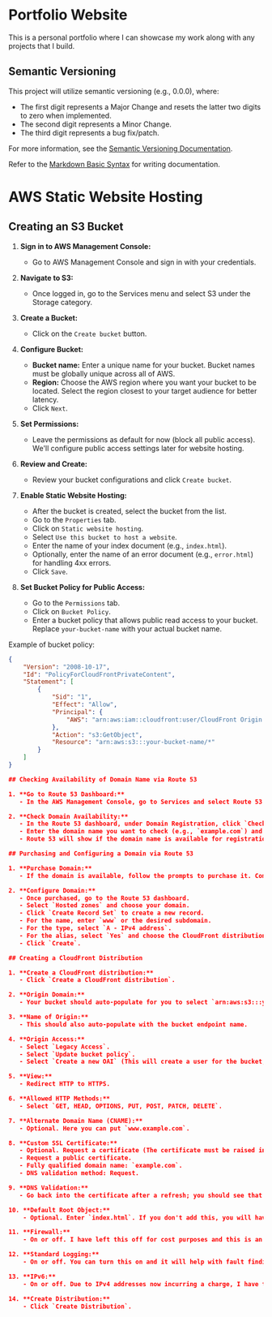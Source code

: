 # Portfolio Website
This is a personal portfolio where I can showcase my work along with any projects that I build.

## Semantic Versioning
This project will utilize semantic versioning (e.g., 0.0.0), where:
- The first digit represents a Major Change and resets the latter two digits to zero when implemented.
- The second digit represents a Minor Change.
- The third digit represents a bug fix/patch.

For more information, see the [Semantic Versioning Documentation](https://semver.org/).

Refer to the [Markdown Basic Syntax](https://www.markdownguide.org/basic-syntax/#:~:text=To%20bold%20text%2C%20add%20two,without%20spaces%20around%20the%20letters.&text=I%20just%20love%20**bold,bold%20text.) for writing documentation.

# AWS Static Website Hosting

## Creating an S3 Bucket

1. **Sign in to AWS Management Console:**
   - Go to AWS Management Console and sign in with your credentials.

2. **Navigate to S3:**
   - Once logged in, go to the Services menu and select S3 under the Storage category.

3. **Create a Bucket:**
   - Click on the `Create bucket` button.

4. **Configure Bucket:**
   - **Bucket name:** Enter a unique name for your bucket. Bucket names must be globally unique across all of AWS.
   - **Region:** Choose the AWS region where you want your bucket to be located. Select the region closest to your target audience for better latency.
   - Click `Next`.

5. **Set Permissions:**
   - Leave the permissions as default for now (block all public access). We'll configure public access settings later for website hosting.

6. **Review and Create:**
   - Review your bucket configurations and click `Create bucket`.

7. **Enable Static Website Hosting:**
   - After the bucket is created, select the bucket from the list.
   - Go to the `Properties` tab.
   - Click on `Static website hosting`.
   - Select `Use this bucket to host a website`.
   - Enter the name of your index document (e.g., `index.html`).
   - Optionally, enter the name of an error document (e.g., `error.html`) for handling 4xx errors.
   - Click `Save`.

8. **Set Bucket Policy for Public Access:**
   - Go to the `Permissions` tab.
   - Click on `Bucket Policy`.
   - Enter a bucket policy that allows public read access to your bucket. Replace `your-bucket-name` with your actual bucket name.

Example of bucket policy:
```json
{
    "Version": "2008-10-17",
    "Id": "PolicyForCloudFrontPrivateContent",
    "Statement": [
        {
            "Sid": "1",
            "Effect": "Allow",
            "Principal": {
                "AWS": "arn:aws:iam::cloudfront:user/CloudFront Origin Access Identity XXXXXXXXXXXXXXXX"
            },
            "Action": "s3:GetObject",
            "Resource": "arn:aws:s3:::your-bucket-name/*"
        }
    ]
}

## Checking Availability of Domain Name via Route 53

1. **Go to Route 53 Dashboard:**
   - In the AWS Management Console, go to Services and select Route 53 under the Networking & Content Delivery category.

2. **Check Domain Availability:**
   - In the Route 53 dashboard, under Domain Registration, click `Check domain availability`.
   - Enter the domain name you want to check (e.g., `example.com`) and click `Check`.
   - Route 53 will show if the domain name is available for registration.

## Purchasing and Configuring a Domain via Route 53

1. **Purchase Domain:**
   - If the domain is available, follow the prompts to purchase it. Complete the registration process.

2. **Configure Domain:**
   - Once purchased, go to the Route 53 dashboard.
   - Select `Hosted zones` and choose your domain.
   - Click `Create Record Set` to create a new record.
   - For the name, enter `www` or the desired subdomain.
   - For the type, select `A - IPv4 address`.
   - For the alias, select `Yes` and choose the CloudFront distribution you created earlier.
   - Click `Create`.

## Creating a CloudFront Distribution

1. **Create a CloudFront distribution:**
   - Click `Create a CloudFront distribution`.

2. **Origin Domain:**
   - Your bucket should auto-populate for you to select `arn:aws:s3:::your-bucket-name **add the wildcard at the end of bucket name, forwardslash plus star** Ignore the error warning to use a website endpoint.

3. **Name of Origin:**
   - This should also auto-populate with the bucket endpoint name.

4. **Origin Access:**
   - Select `Legacy Access`.
   - Select `Update bucket policy`.
   - Select `Create a new OAI` (This will create a user for the bucket, and the bucket will not be accessible from anywhere else).

5. **View:**
   - Redirect HTTP to HTTPS.

6. **Allowed HTTP Methods:**
   - Select `GET, HEAD, OPTIONS, PUT, POST, PATCH, DELETE`.

7. **Alternate Domain Name (CNAME):**
   - Optional. Here you can put `www.example.com`.

8. **Custom SSL Certificate:**
   - Optional. Request a certificate (The certificate must be raised in the US East, N. Virginia Region, `us-east-1`).
   - Request a public certificate.
   - Fully qualified domain name: `example.com`.
   - DNS validation method: Request.

9. **DNS Validation:**
   - Go back into the certificate after a refresh; you should see that a CNAME and CNAME value have been created. These are needed for validation in Route 53 and other DNS providers. For other providers, you will need to copy and paste these to their site for validation to be successful. Note that it can take a short while to validate with other providers. With AWS Route 53, this is done for you at the click of a button.

10. **Default Root Object:**
    - Optional. Enter `index.html`. If you don't add this, you will have to do it every time.

11. **Firewall:**
    - On or off. I have left this off for cost purposes and this is an isolated project for myself.

12. **Standard Logging:**
    - On or off. You can turn this on and it will help with fault finding, but I have left it off.

13. **IPv6:**
    - On or off. Due to IPv4 addresses now incurring a charge, I have turned on IPv6.

14. **Create Distribution:**
    - Click `Create Distribution`.

    